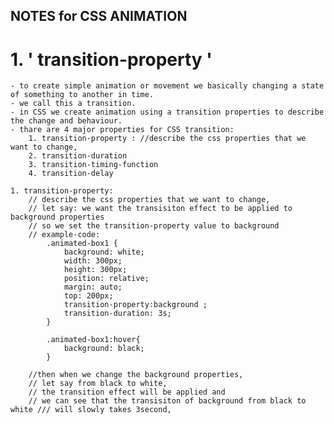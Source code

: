 ## NOTES for CSS ANIMATION

# 1. ' transition-property '
    - to create simple animation or movement we basically changing a state of something to another in time.
    - we call this a transition.
    - in CSS we create animation using a transition properties to describe the change and behaviour.
    - thare are 4 major properties for CSS transition:
        1. transition-property : //describe the css properties that we want to change, 
        2. transition-duration
        3. transition-timing-function
        4. transition-delay

    1. transition-property:
        // describe the css properties that we want to change,
        // let say: we want the transisiton effect to be applied to background properties
        // so we set the transition-property value to background 
        // example-code: 
            .animated-box1 {
                background: white;
                width: 300px;
                height: 300px;
                position: relative;
                margin: auto;
                top: 200px;
                transition-property:background ;
                transition-duration: 3s;
            }
            
            .animated-box1:hover{
                background: black;
            }
            
        //then when we change the background properties, 
        // let say from black to white, 
        // the transition effect will be applied and 
        // we can see that the transisiton of background from black to white /// will slowly takes 3second, 

